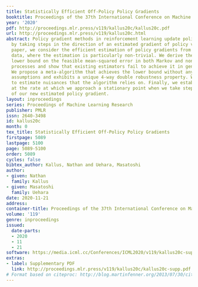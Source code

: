 ```yaml
---
title: Statistically Efficient Off-Policy Policy Gradients
booktitle: Proceedings of the 37th International Conference on Machine Learning
year: '2020'
pdf: http://proceedings.mlr.press/v119/kallus20c/kallus20c.pdf
url: http://proceedings.mlr.press/v119/kallus20c.html
abstract: Policy gradient methods in reinforcement learning update policy parameters
  by taking steps in the direction of an estimated gradient of policy value. In this
  paper, we consider the efficient estimation of policy gradients from off-policy
  data, where the estimation is particularly non-trivial. We derive the asymptotic
  lower bound on the feasible mean-squared error in both Markov and non-Markov decision
  processes and show that existing estimators fail to achieve it in general settings.
  We propose a meta-algorithm that achieves the lower bound without any parametric
  assumptions and exhibits a unique 4-way double robustness property. We discuss how
  to estimate nuisances that the algorithm relies on. Finally, we establish guarantees
  at the rate at which we approach a stationary point when we take steps in the direction
  of our new estimated policy gradient.
layout: inproceedings
series: Proceedings of Machine Learning Research
publisher: PMLR
issn: 2640-3498
id: kallus20c
month: 0
tex_title: Statistically Efficient Off-Policy Policy Gradients
firstpage: 5089
lastpage: 5100
page: 5089-5100
order: 5089
cycles: false
bibtex_author: Kallus, Nathan and Uehara, Masatoshi
author:
- given: Nathan
  family: Kallus
- given: Masatoshi
  family: Uehara
date: 2020-11-21
address: 
container-title: Proceedings of the 37th International Conference on Machine Learning
volume: '119'
genre: inproceedings
issued:
  date-parts:
  - 2020
  - 11
  - 21
software: https://media.icml.cc/Conferences/ICML2020/v119/kallus20c-supp.zip
extras:
- label: Supplementary PDF
  link: http://proceedings.mlr.press/v119/kallus20c/kallus20c-supp.pdf
# Format based on citeproc: http://blog.martinfenner.org/2013/07/30/citeproc-yaml-for-bibliographies/
---
```

